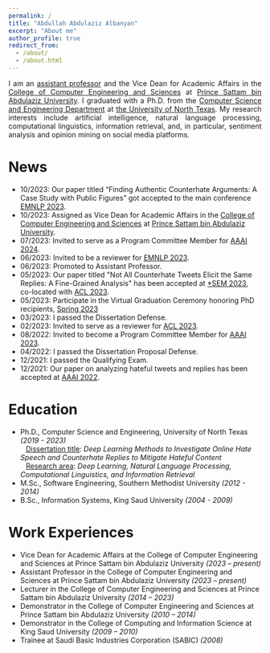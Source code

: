 ```yaml
---
permalink: /
title: "Abdullah Abdulaziz Albanyan"
excerpt: "About me"
author_profile: true
redirect_from: 
  - /about/
  - /about.html
---
```


<p align="justify">
I am an <a href="https://faculty.psau.edu.sa/en/psau/facultymember/a.albanyan"> assistant professor</a> and the Vice Dean for Academic Affairs in the <a href="https://cces.psau.edu.sa/en"> College of Computer Engineering and Sciences</a> at <a href="https://psau.edu.sa/en">Prince Sattam bin Abdulaziz University</a>. I graduated with a Ph.D. from the <a href="https://computerscience.engineering.unt.edu/">Computer Science and Engineering Department</a> at <a href="https://www.unt.edu/"> the University of North Texas</a>. My research interests include artificial intelligence, natural language processing, computational linguistics, information retrieval, and, in particular, sentiment analysis and opinion mining on social media platforms.

</p>


News 
======
- 10/2023: Our paper titled “Finding Authentic Counterhate Arguments: A Case Study with Public Figures” got accepted to the main conference [EMNLP 2023](https://2023.emnlp.org).
- 10/2023: Assigned as Vice Dean for Academic Affairs in the <a href="https://cces.psau.edu.sa/en"> College of Computer Engineering and Sciences</a> at <a href="https://psau.edu.sa/en">Prince Sattam bin Abdulaziz University</a>.
- 07/2023: Invited to serve as a Program Committee Member for [AAAI 2024](https://aaai.org/Conferences/AAAI-24/).
- 06/2023: Invited to be a reviewer for [EMNLP 2023](https://2023.emnlp.org/).
- 06/2023: Promoted to Assistant Professor.
- 05/2023: Our paper titled "Not All Counterhate Tweets Elicit the Same Replies: A Fine-Grained Analysis" has been accepted at [*SEM 2023](https://sites.google.com/view/starsem2023/home?authuser=0), co-located with [ACL 2023](https://2023.aclweb.org/).
- 05/2023: Participate in the Virtual Graduation Ceremony honoring PhD recipients, [Spring 2023](https://vgrad2.z19.web.core.windows.net/unt/684/i/#20475-6073641)
- 03/2023: I passed the Dissertation Defense.
- 02/2023: Invited to serve as a reviewer for [ACL 2023](https://2023.aclweb.org/).
- 08/2022: Invited to become a Program Committee Member for [AAAI 2023](https://aaai.org/Conferences/AAAI-23/).
- 04/2022: I passed the Dissertation Proposal Defense.
- 12/2021: I passed the Qualifying Exam.
- 12/2021: Our paper on analyzing hateful tweets and replies has been accepted at [AAAI 2022](https://aaai.org/Conferences/AAAI-22/).

Education
======
- Ph.D., Computer Science and Engineering, University of North Texas _(2019 - 2023)_ <br />
&ensp; <ins>Dissertation title</ins>: _Deep Learning Methods to Investigate Online Hate Speech and Counterhate
Replies to Mitigate Hateful Content_ <br />
&ensp; <ins>Research area</ins>: _Deep Learning, Natural Language Processing, Computational Linguistics, and Information Retrieval_
- M.Sc., Software Engineering, Southern Methodist University _(2012 - 2014)_
- B.Sc., Information Systems, King Saud University _(2004 - 2009)_

Work Experiences
======
- Vice Dean for Academic Affairs at the College of Computer Engineering and Sciences at Prince Sattam bin Abdulaziz University _(2023 – present)_
- Assistant Professor in the College of Computer Engineering and Sciences at Prince Sattam bin Abdulaziz University _(2023 – present)_
- Lecturer in the College of Computer Engineering and Sciences at Prince Sattam bin Abdulaziz University _(2014 – 2023)_
- Demonstrator in the College of Computer Engineering and Sciences at Prince Sattam bin Abdulaziz University _(2010 – 2014)_
- Demonstrator in the College of Computing and Information Science at King Saud University _(2009 – 2010)_
- Trainee at Saudi Basic Industries Corporation (SABIC) _(2008)_


